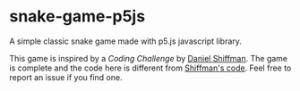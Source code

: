 # snake-game-p5js
A simple classic snake game made with p5.js javascript library.

This game is inspired by a _Coding Challenge_ by [Daniel Shiffman](https://github.com/shiffman). The game is complete and the code here is different from [Shiffman's code](https://github.com/CodingRainbow/Rainbow-Code/blob/master/challenges/CC_03_Snake_game_p5.js/snake.js). Feel free to report an issue if you find one.
